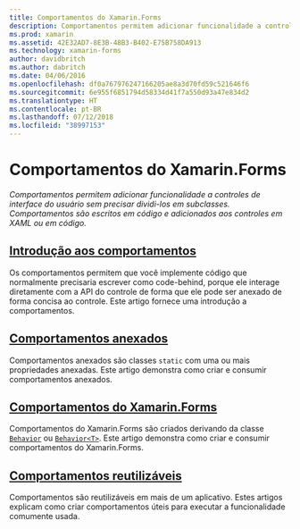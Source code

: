 ```yaml
---
title: Comportamentos do Xamarin.Forms
description: Comportamentos permitem adicionar funcionalidade a controles de interface do usuário sem precisar dividi-los em subclasses. Comportamentos são escritos em código e adicionados aos controles em XAML ou em código.
ms.prod: xamarin
ms.assetid: 42E32AD7-8E3B-48B3-B402-E75B758DA913
ms.technology: xamarin-forms
author: davidbritch
ms.author: dabritch
ms.date: 04/06/2016
ms.openlocfilehash: df0a767976247166205ae8a3d70fd59c521646f6
ms.sourcegitcommit: 6e955f6851794d58334d41f7a550d93a47e834d2
ms.translationtype: HT
ms.contentlocale: pt-BR
ms.lasthandoff: 07/12/2018
ms.locfileid: "38997153"
---
```

# <a name="xamarinforms-behaviors"></a>Comportamentos do Xamarin.Forms

_Comportamentos permitem adicionar funcionalidade a controles de interface do usuário sem precisar dividi-los em subclasses. Comportamentos são escritos em código e adicionados aos controles em XAML ou em código._

## <a name="introduction-to-behaviorsintroductionmd"></a>[Introdução aos comportamentos](introduction.md)

Os comportamentos permitem que você implemente código que normalmente precisaria escrever como code-behind, porque ele interage diretamente com a API do controle de forma que ele pode ser anexado de forma concisa ao controle. Este artigo fornece uma introdução a comportamentos.

## <a name="attached-behaviorsattachedmd"></a>[Comportamentos anexados](attached.md)

Comportamentos anexados são classes `static` com uma ou mais propriedades anexadas. Este artigo demonstra como criar e consumir comportamentos anexados.

## <a name="xamarinforms-behaviorscreatingmd"></a>[Comportamentos do Xamarin.Forms](creating.md)

Comportamentos do Xamarin.Forms são criados derivando da classe [`Behavior`](xref:Xamarin.Forms.Behavior) ou [`Behavior<T>`](xref:Xamarin.Forms.Behavior`1). Este artigo demonstra como criar e consumir comportamentos do Xamarin.Forms.

## <a name="reusable-behaviorsreusableindexmd"></a>[Comportamentos reutilizáveis](reusable/index.md)

Comportamentos são reutilizáveis em mais de um aplicativo. Estes artigos explicam como criar comportamentos úteis para executar a funcionalidade comumente usada.
